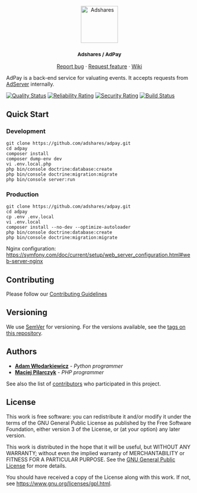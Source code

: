 <p align="center">
    <a href="https://adshares.net/" title="Adshares sp. z o.o." target="_blank">
        <img src="https://adshares.net/logos/ads.svg" alt="Adshares" width="100" height="100">
    </a>
</p>
<h3 align="center"><small>Adshares / AdPay</small></h3>
<p align="center">
    <a href="https://github.com/adshares/adpay/issues/new?template=bug_report.md&labels=Bug">Report bug</a>
    ·
    <a href="https://github.com/adshares/adpay/issues/new?template=feature_request.md&labels=New%20Feature">Request feature</a>
    ·
    <a href="https://github.com/adshares/adpay/wiki">Wiki</a>
</p>


AdPay is a back-end service for valuating events.
It accepts requests from [AdServer](https://github.com/adshares/adserver) internally.

[![Quality Status](https://sonarcloud.io/api/project_badges/measure?project=adshares-adpay&metric=alert_status)](https://sonarcloud.io/dashboard?id=adshares-adpay)
[![Reliability Rating](https://sonarcloud.io/api/project_badges/measure?project=adshares-adpay&metric=reliability_rating)](https://sonarcloud.io/dashboard?id=adshares-adpay)
[![Security Rating](https://sonarcloud.io/api/project_badges/measure?project=adshares-adpay&metric=security_rating)](https://sonarcloud.io/dashboard?id=adshares-adpay)
[![Build Status](https://travis-ci.org/adshares/adpay.svg?branch=master)](https://travis-ci.org/adshares/adpay)


## Quick Start

### Development

```
git clone https://github.com/adshares/adpay.git
cd adpay
composer install
composer dump-env dev
vi .env.local.php
php bin/console doctrine:database:create
php bin/console doctrine:migration:migrate
php bin/console server:run
```

### Production

```
git clone https://github.com/adshares/adpay.git
cd adpay
cp .env .env.local
vi .env.local
composer install --no-dev --optimize-autoloader
php bin/console doctrine:database:create
php bin/console doctrine:migration:migrate
```

Nginx configuration:
<https://symfony.com/doc/current/setup/web_server_configuration.html#web-server-nginx>

## Contributing

Please follow our [Contributing Guidelines](docs/CONTRIBUTING.md)

## Versioning

We use [SemVer](http://semver.org/) for versioning.
For the versions available, see the [tags on this repository](https://github.com/adshares/adpay/tags).

## Authors

* **[Adam Włodarkiewicz](https://github.com/m-pilarczyk)** - _Python programmer_
* **[Maciej Pilarczyk](https://github.com/m-pilarczyk)** - _PHP programmer_

See also the list of [contributors](https://github.com/adshares/adpay/contributors) who participated in this project.


## License

This work is free software: you can redistribute it and/or modify
it under the terms of the GNU General Public License as published by
the Free Software Foundation, either version 3 of the License, or
(at your option) any later version.

This work is distributed in the hope that it will be useful,
but WITHOUT ANY WARRANTY; without even the implied warranty of
MERCHANTABILITY or FITNESS FOR A PARTICULAR PURPOSE. See the
[GNU General Public License](LICENSE) for more details.

You should have received a copy of the License along with this work.
If not, see <https://www.gnu.org/licenses/gpl.html>.
